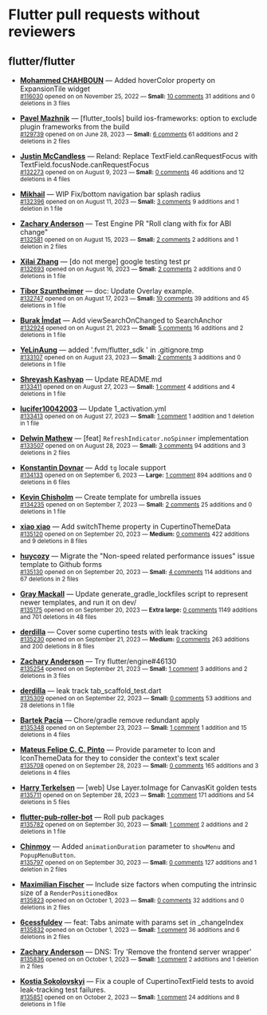 # Flutter pull requests without reviewers

## flutter/flutter

* **[Mohammed  CHAHBOUN](https://github.com/M97Chahboun)** &mdash; Added hoverColor property on ExpansionTile widget<br />
    <sub>[#116030](https://github.com/flutter/flutter/pull/116030) opened on on November 25, 2022 &mdash; **Small:** [10 comments](https://github.com/flutter/flutter/pull/116030) 31 additions and 0 deletions in 3 files</sub><br />

* **[Pavel Mazhnik](https://github.com/p-mazhnik)** &mdash; [flutter_tools] build ios-frameworks: option to exclude plugin frameworks from the build<br />
    <sub>[#129739](https://github.com/flutter/flutter/pull/129739) opened on on June 28, 2023 &mdash; **Small:** [6 comments](https://github.com/flutter/flutter/pull/129739) 61 additions and 2 deletions in 2 files</sub><br />

* **[Justin McCandless](https://github.com/justinmc)** &mdash; Reland: Replace TextField.canRequestFocus with TextField.focusNode.canRequestFocus<br />
    <sub>[#132273](https://github.com/flutter/flutter/pull/132273) opened on on August 9, 2023 &mdash; **Small:** [0 comments](https://github.com/flutter/flutter/pull/132273) 46 additions and 12 deletions in 4 files</sub><br />

* **[Mikhail](https://github.com/mishapark)** &mdash; WIP Fix/bottom navigation bar splash radius<br />
    <sub>[#132396](https://github.com/flutter/flutter/pull/132396) opened on on August 11, 2023 &mdash; **Small:** [3 comments](https://github.com/flutter/flutter/pull/132396) 9 additions and 1 deletion in 1 file</sub><br />

* **[Zachary Anderson](https://github.com/zanderso)** &mdash; Test Engine PR "Roll clang with fix for ABI change"<br />
    <sub>[#132581](https://github.com/flutter/flutter/pull/132581) opened on on August 15, 2023 &mdash; **Small:** [2 comments](https://github.com/flutter/flutter/pull/132581) 2 additions and 1 deletion in 2 files</sub><br />

* **[Xilai Zhang](https://github.com/XilaiZhang)** &mdash; [do not merge] google testing test pr<br />
    <sub>[#132693](https://github.com/flutter/flutter/pull/132693) opened on on August 16, 2023 &mdash; **Small:** [2 comments](https://github.com/flutter/flutter/pull/132693) 2 additions and 0 deletions in 1 file</sub><br />

* **[Tibor Szuntheimer](https://github.com/Producer86)** &mdash; doc: Update Overlay example.<br />
    <sub>[#132747](https://github.com/flutter/flutter/pull/132747) opened on on August 17, 2023 &mdash; **Small:** [10 comments](https://github.com/flutter/flutter/pull/132747) 39 additions and 45 deletions in 1 file</sub><br />

* **[Burak İmdat](https://github.com/burakJs)** &mdash; Add viewSearchOnChanged to SearchAnchor<br />
    <sub>[#132924](https://github.com/flutter/flutter/pull/132924) opened on on August 21, 2023 &mdash; **Small:** [5 comments](https://github.com/flutter/flutter/pull/132924) 16 additions and 2 deletions in 1 file</sub><br />

* **[YeLinAung](https://github.com/b14cknc0d3)** &mdash; added '.fvm/flutter_sdk ' in .gitignore.tmp<br />
    <sub>[#133107](https://github.com/flutter/flutter/pull/133107) opened on on August 23, 2023 &mdash; **Small:** [2 comments](https://github.com/flutter/flutter/pull/133107) 3 additions and 0 deletions in 1 file</sub><br />

* **[Shreyash Kashyap](https://github.com/SYK-08)** &mdash; Update README.md<br />
    <sub>[#133411](https://github.com/flutter/flutter/pull/133411) opened on on August 27, 2023 &mdash; **Small:** [1 comment](https://github.com/flutter/flutter/pull/133411) 4 additions and 4 deletions in 1 file</sub><br />

* **[lucifer10042003](https://github.com/lucifer10042003)** &mdash; Update 1_activation.yml<br />
    <sub>[#133413](https://github.com/flutter/flutter/pull/133413) opened on on August 27, 2023 &mdash; **Small:** [1 comment](https://github.com/flutter/flutter/pull/133413) 1 addition and 1 deletion in 1 file</sub><br />

* **[Delwin Mathew](https://github.com/opxdelwin)** &mdash; [feat] `RefreshIndicator.noSpinner` implementation<br />
    <sub>[#133507](https://github.com/flutter/flutter/pull/133507) opened on on August 28, 2023 &mdash; **Small:** [3 comments](https://github.com/flutter/flutter/pull/133507) 94 additions and 3 deletions in 2 files</sub><br />

* **[Konstantin Dovnar](https://github.com/Vorkytaka)** &mdash; Add `tg` locale support<br />
    <sub>[#134133](https://github.com/flutter/flutter/pull/134133) opened on on September 6, 2023 &mdash; **Large:** [1 comment](https://github.com/flutter/flutter/pull/134133) 894 additions and 0 deletions in 6 files</sub><br />

* **[Kevin Chisholm](https://github.com/itsjustkevin)** &mdash; Create template for umbrella issues<br />
    <sub>[#134235](https://github.com/flutter/flutter/pull/134235) opened on on September 7, 2023 &mdash; **Small:** [2 comments](https://github.com/flutter/flutter/pull/134235) 25 additions and 0 deletions in 1 file</sub><br />

* **[xiao xiao](https://github.com/xiaoxiaowesley)** &mdash; Add switchTheme property in CupertinoThemeData <br />
    <sub>[#135120](https://github.com/flutter/flutter/pull/135120) opened on on September 20, 2023 &mdash; **Medium:** [0 comments](https://github.com/flutter/flutter/pull/135120) 422 additions and 9 deletions in 8 files</sub><br />

* **[huycozy](https://github.com/huycozy)** &mdash; Migrate the "Non-speed related performance issues" issue template to Github forms<br />
    <sub>[#135130](https://github.com/flutter/flutter/pull/135130) opened on on September 20, 2023 &mdash; **Small:** [4 comments](https://github.com/flutter/flutter/pull/135130) 114 additions and 67 deletions in 2 files</sub><br />

* **[Gray Mackall](https://github.com/gmackall)** &mdash; Update generate_gradle_lockfiles script to represent newer templates, and run it on dev/<br />
    <sub>[#135175](https://github.com/flutter/flutter/pull/135175) opened on on September 20, 2023 &mdash; **Extra large:** [0 comments](https://github.com/flutter/flutter/pull/135175) 1149 additions and 701 deletions in 48 files</sub><br />

* **[derdilla](https://github.com/NobodyForNothing)** &mdash; Cover some cupertino tests with leak tracking<br />
    <sub>[#135230](https://github.com/flutter/flutter/pull/135230) opened on on September 21, 2023 &mdash; **Medium:** [0 comments](https://github.com/flutter/flutter/pull/135230) 263 additions and 200 deletions in 8 files</sub><br />

* **[Zachary Anderson](https://github.com/zanderso)** &mdash; Try flutter/engine#46130<br />
    <sub>[#135254](https://github.com/flutter/flutter/pull/135254) opened on on September 21, 2023 &mdash; **Small:** [1 comment](https://github.com/flutter/flutter/pull/135254) 3 additions and 2 deletions in 3 files</sub><br />

* **[derdilla](https://github.com/NobodyForNothing)** &mdash; leak track tab_scaffold_test.dart<br />
    <sub>[#135309](https://github.com/flutter/flutter/pull/135309) opened on on September 22, 2023 &mdash; **Small:** [0 comments](https://github.com/flutter/flutter/pull/135309) 53 additions and 28 deletions in 1 file</sub><br />

* **[Bartek Pacia](https://github.com/bartekpacia)** &mdash; Chore/gradle remove redundant apply<br />
    <sub>[#135348](https://github.com/flutter/flutter/pull/135348) opened on on September 23, 2023 &mdash; **Small:** [1 comment](https://github.com/flutter/flutter/pull/135348) 1 addition and 15 deletions in 4 files</sub><br />

* **[Mateus Felipe C. C. Pinto](https://github.com/mateusfccp)** &mdash; Provide parameter to Icon and IconThemeData for they to consider the context's text scaler<br />
    <sub>[#135708](https://github.com/flutter/flutter/pull/135708) opened on on September 28, 2023 &mdash; **Small:** [0 comments](https://github.com/flutter/flutter/pull/135708) 165 additions and 3 deletions in 4 files</sub><br />

* **[Harry Terkelsen](https://github.com/harryterkelsen)** &mdash; [web] Use Layer.toImage for CanvasKit golden tests<br />
    <sub>[#135711](https://github.com/flutter/flutter/pull/135711) opened on on September 28, 2023 &mdash; **Small:** [1 comment](https://github.com/flutter/flutter/pull/135711) 171 additions and 54 deletions in 5 files</sub><br />

* **[flutter-pub-roller-bot](https://github.com/flutter-pub-roller-bot)** &mdash; Roll pub packages<br />
    <sub>[#135782](https://github.com/flutter/flutter/pull/135782) opened on on September 30, 2023 &mdash; **Small:** [1 comment](https://github.com/flutter/flutter/pull/135782) 2 additions and 2 deletions in 1 file</sub><br />

* **[Chinmoy](https://github.com/chinmoy12c)** &mdash; Added `animationDuration` parameter to `showMenu` and `PopupMenuButton`.<br />
    <sub>[#135797](https://github.com/flutter/flutter/pull/135797) opened on on September 30, 2023 &mdash; **Small:** [0 comments](https://github.com/flutter/flutter/pull/135797) 127 additions and 1 deletion in 2 files</sub><br />

* **[Maximilian Fischer](https://github.com/fischerscode)** &mdash; Include size factors when computing the intrinsic size of a `RenderPositionedBox`<br />
    <sub>[#135823](https://github.com/flutter/flutter/pull/135823) opened on on October 1, 2023 &mdash; **Small:** [0 comments](https://github.com/flutter/flutter/pull/135823) 32 additions and 0 deletions in 2 files</sub><br />

* **[6cessfuldev](https://github.com/6cessfuldev)** &mdash; feat: Tabs animate with params set in _changeIndex<br />
    <sub>[#135832](https://github.com/flutter/flutter/pull/135832) opened on on October 1, 2023 &mdash; **Small:** [1 comment](https://github.com/flutter/flutter/pull/135832) 36 additions and 6 deletions in 2 files</sub><br />

* **[Zachary Anderson](https://github.com/zanderso)** &mdash; DNS: Try 'Remove the frontend server wrapper'<br />
    <sub>[#135836](https://github.com/flutter/flutter/pull/135836) opened on on October 1, 2023 &mdash; **Small:** [1 comment](https://github.com/flutter/flutter/pull/135836) 2 additions and 1 deletion in 2 files</sub><br />

* **[Kostia Sokolovskyi](https://github.com/ksokolovskyi)** &mdash; Fix a couple of CupertinoTextField tests to avoid leak-tracking test failures.<br />
    <sub>[#135851](https://github.com/flutter/flutter/pull/135851) opened on on October 2, 2023 &mdash; **Small:** [1 comment](https://github.com/flutter/flutter/pull/135851) 24 additions and 8 deletions in 1 file</sub><br />

